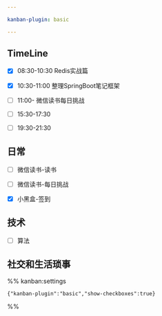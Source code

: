 ```yaml
---

kanban-plugin: basic

---
```


## TimeLine

- [x] 08:30-10:30 Redis实战篇
- [x] 10:30-11:00 整理SpringBoot笔记框架
- [ ] 11:00- 微信读书每日挑战
- [ ] 15:30-17:30
- [ ] 19:30-21:30


## 日常

- [ ] 微信读书-读书
- [ ] 微信读书-每日挑战
- [x] 小黑盒-签到


## 技术

- [ ] 算法


## 社交和生活琐事





%% kanban:settings
```
{"kanban-plugin":"basic","show-checkboxes":true}
```
%%